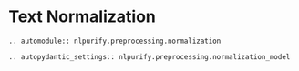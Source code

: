 # Text Normalization

<div align = "justify">

```{eval-rst}
.. automodule:: nlpurify.preprocessing.normalization
```

```{eval-rst}
.. autopydantic_settings:: nlpurify.preprocessing.normalization_model
```

</div>
